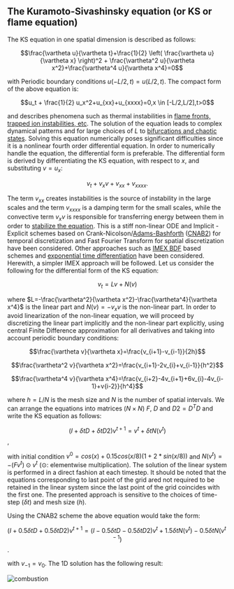 ## The Kuramoto-Sivashinsky equation (or KS or flame equation)

The KS equation in one spatial dimension is described as follows:

$$\frac{\vartheta u}{\vartheta t}+\frac{1}{2} \left( \frac{\vartheta u}{\vartheta x} \right)^2 + \frac{\vartheta^2 u}{\vartheta x^2}+\frac{\vartheta^4 u}{\vartheta x^4}=0$$

with Periodic boundary conditions $u(-L/2,t)=u(L/2,t)$. The compact form of the above equation is:

$$u_t + \frac{1}{2} u_x^2+u_{xx}+u_{xxxx}=0,x \in [-L/2,L/2],t>0$$

and describes phenomena such as thermal instabilities in [flame fronts, trapped ion instabilities, etc](https://en.wikipedia.org/wiki/Kuramoto%E2%80%93Sivashinsky_equation). The solution of the equation leads to complex dynamical patterns and for large choices of $L$ to [bifurcations and chaotic states](https://encyclopediaofmath.org/wiki/Kuramoto-Sivashinsky_equation). Solving this equation numerically poses significant difficulties since it is a nonlinear fourth order differential equation. In order to numerically handle the equation, the differential form is preferable. The differential form is derived by differentiating the KS equation, with respect to $x$, and substituting $v=u_x$:

$$v_t + v_x v + v_{xx}+v_{xxxx}.$$

The term $v_{xx}$ creates instabilities is the source of instability in the large scales and the term $v_{xxxx}$ is a damping term for the small scales, while the convective term $v_x v$ is responsible for transferring energy between them in order to [stabilize the equation](https://encyclopediaofmath.org/wiki/Kuramoto-Sivashinsky_equation).
This is a stiff non-linear ODE and Implicit - Explicit schemes based on Crank-Nicolson/[Adams-Bashforth](https://en.wikiversity.org/wiki/Adams-Bashforth_and_Adams-Moulton_methods) ([CNAB2](https://core.ac.uk/download/pdf/12211007.pdf)) for temporal discretization and Fast Fourier Transform for spatial discretization have been considered. Other approaches such as [IMEX BDF](https://www.cs.uoi.gr/~akrivis/AS1.pdf) based schemes and [exponential time differentiation](https://people.maths.ox.ac.uk/trefethen/publication/PDF/2005_111.pdf) have been considered. Herewith, a simpler IMEX approach will be followed. Let us consider the following for the differential form of the KS equation:

$$v_t=Lv+N(v)$$

where $L=-\frac{\vartheta^2}{\vartheta x^2}-\frac{\vartheta^4}{\vartheta x^4}$ is the linear part and $N(v)=-v_x v$ is the non-linear part. In order to avoid linearization of the non-linear equation, we will proceed by discretizing the linear part implicitly and the non-linear part explicitly, using central Finite Difference approximation for all derivatives and taking into account periodic boundary conditions:

$$\frac{\vartheta v}{\vartheta x}=\frac{v_{i+1}-v_{i-1}}{2h}$$

$$\frac{\vartheta^2 v}{\vartheta x^2}=\frac{v_{i+1}-2v_{i}+v_{i-1}}{h^2}$$

$$\frac{\vartheta^4 v}{\vartheta x^4}=\frac{v_{i+2}-4v_{i+1}+6v_{i}-4v_{i-1}+v{i-2}}{h^4}$$

where $h=L/N$ is the mesh size and $N$ is the number of spatial intervals. We can arrange the equations into matrices ($N \times N$) $F$, $D$ and $D2=D^T D$ and write the KS equation as follows:

$$(I+\delta t D + \delta t D2 )v^{t+1}=v^t+\delta t N(v^t)$$,

with initial condition $v^0=cos(x)+0.15 cos(x/8)(1+2*sin(x/8))$ and $N(v^t)=-(Fv^t)\odot v^t$ ($\odot$: elementwise multiplication). The solution of the linear system is performed in a direct fashion at each timestep. It should be noted that the equations corresponding to last point of the grid ared not required to be retained in the linear system since the last point of the grid coincides with the first one. The presented approach is sensitive to the choices of time-step ($\delta t$) and mesh size ($h$).

Using the CNAB2 scheme the above equation would take the form:

$$(I+0.5 \delta t D + 0.5 \delta t D2 )v^{t+1}=(I-0.5 \delta t D - 0.5 \delta t D2 )v^t+1.5 \delta t N(v^t) - 0.5 \delta t N(v^{t-1})$$.

with $v_{-1}=v_{0}$. The 1D solution has the following result:

![combustion](https://github.com/cfilelispapadopoulos/Tiny-Examples-of-Computational-Physics/assets/137081674/ed40e15f-a61a-4663-bf86-30eae5767111)


